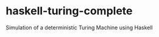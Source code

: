 haskell-turing-complete
=======================

Simulation of a deterministic Turing Machine using Haskell
